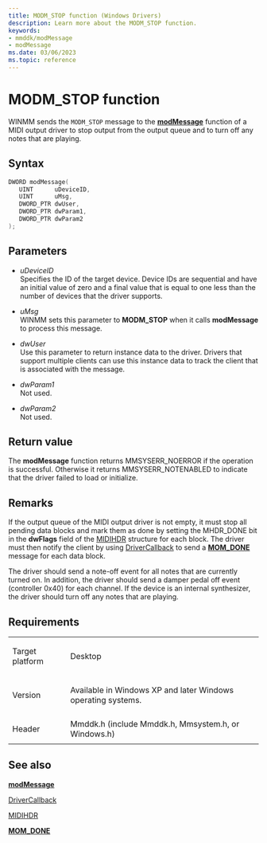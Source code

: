 ```yaml
---
title: MODM_STOP function (Windows Drivers)
description: Learn more about the MODM_STOP function.
keywords:
- mmddk/modMessage
- modMessage
ms.date: 03/06/2023
ms.topic: reference
---
```


# MODM\_STOP function

WINMM sends the `MODM_STOP` message to the [**modMessage**](mod-message.md) function of a MIDI output driver to stop output from the output queue and to turn off any notes that are playing.

## Syntax

``` c++
DWORD modMessage(
   UINT      uDeviceID,
   UINT      uMsg,
   DWORD_PTR dwUser,
   DWORD_PTR dwParam1,
   DWORD_PTR dwParam2
);
```

## Parameters

- *uDeviceID*  
  Specifies the ID of the target device. Device IDs are sequential and have an initial value of zero and a final value that is equal to one less than the number of devices that the driver supports.

- *uMsg*  
  WINMM sets this parameter to **MODM\_STOP** when it calls **modMessage** to process this message.

- *dwUser*  
  Use this parameter to return instance data to the driver. Drivers that support multiple clients can use this instance data to track the client that is associated with the message.

- *dwParam1*  
  Not used.

- *dwParam2*  
  Not used.

## Return value

The **modMessage** function returns MMSYSERR\_NOERROR if the operation is successful. Otherwise it returns MMSYSERR\_NOTENABLED to indicate that the driver failed to load or initialize.

## Remarks

If the output queue of the MIDI output driver is not empty, it must stop all pending data blocks and mark them as done by setting the MHDR\_DONE bit in the **dwFlags** field of the [MIDIHDR](/windows/win32/api/mmeapi/ns-mmeapi-midihdr) structure for each block. The driver must then notify the client by using [DriverCallback](/windows/win32/api/mmiscapi/nf-mmiscapi-drivercallback) to send a [**MOM\_DONE**](mom-done.md) message for each data block.

The driver should send a note-off event for all notes that are currently turned on. In addition, the driver should send a damper pedal off event (controller 0x40) for each channel. If the device is an internal synthesizer, the driver should turn off any notes that are playing.

## Requirements

<table>
<tbody>
<tr class="odd">
<td><p>Target platform</p></td>
<td>Desktop</td>
</tr>
<tr class="even">
<td><p>Version</p></td>
<td><p>Available in Windows XP and later Windows operating systems.</p></td>
</tr>
<tr class="odd">
<td><p>Header</p></td>
<td>Mmddk.h (include Mmddk.h, Mmsystem.h, or Windows.h)</td>
</tr>
</tbody>
</table>

## See also

[**modMessage**](mod-message.md)

[DriverCallback](/windows/win32/api/mmiscapi/nf-mmiscapi-drivercallback)

[MIDIHDR](/windows/win32/api/mmeapi/ns-mmeapi-midihdr)

[**MOM\_DONE**](mom-done.md)
